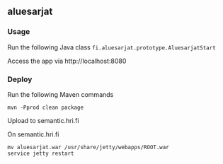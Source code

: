 ## aluesarjat

### Usage

Run the following Java class `fi.aluesarjat.prototype.AluesarjatStart`

Access the app via http://localhost:8080

### Deploy

Run the following Maven commands
```
mvn -Pprod clean package
```

Upload to semantic.hri.fi


On semantic.hri.fi
```
mv aluesarjat.war /usr/share/jetty/webapps/ROOT.war
service jetty restart
```

